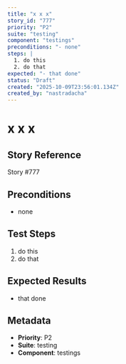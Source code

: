 ```yaml
---
title: "x x x"
story_id: "777"
priority: "P2"
suite: "testing"
component: "testings"
preconditions: "- none"
steps: |
  1. do this
  2. do that
expected: "- that done"
status: "Draft"
created: "2025-10-09T23:56:01.134Z"
created_by: "nastradacha"
---
```


# x x x

## Story Reference
Story #777

## Preconditions
- none




## Test Steps
1. do this
2. do that

## Expected Results
- that done

## Metadata
- **Priority**: P2
- **Suite**: testing
- **Component**: testings

